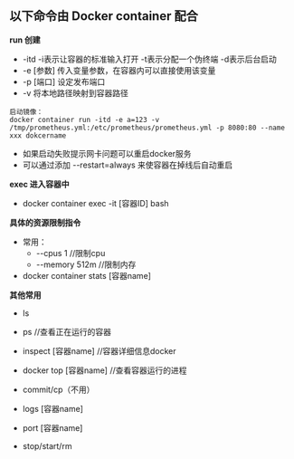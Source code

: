 ## 以下命令由 Docker container 配合

__run 创建__
* -itd -i表示让容器的标准输入打开 -t表示分配一个伪终端 -d表示后台启动
* -e [参数] 传入变量参数，在容器内可以直接使用该变量
* -p [端口] 设定发布端口
* -v 将本地路径映射到容器路径
```
启动镜像：
docker container run -itd -e a=123 -v /tmp/prometheus.yml:/etc/prometheus/prometheus.yml -p 8080:80 --name xxx dokcername
```
* 如果启动失败提示网卡问题可以重启docker服务
* 可以通过添加 --restart=always 来使容器在掉线后自动重启

__exec 进入容器中__
* docker container exec -it [容器ID] bash

__具体的资源限制指令__
* 常用：
    * --cpus 1 //限制cpu
    * --memory 512m //限制内存
* docker container stats [容器name]

__其他常用__
* ls 

* ps //查看正在运行的容器

* inspect [容器name] //容器详细信息docker

* docker top [容器name] //查看容器运行的进程

* commit/cp（不用）

* logs [容器name]

* port [容器name]

* stop/start/rm